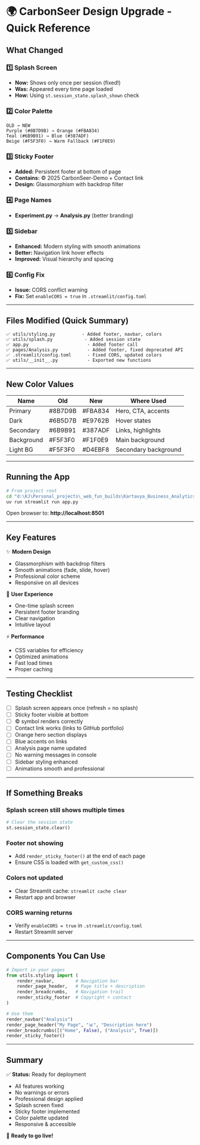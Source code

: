 # 🌍 CarbonSeer Design Upgrade - Quick Reference

## What Changed

### 1️⃣ Splash Screen
- **Now:** Shows only once per session (fixed!)
- **Was:** Appeared every time page loaded
- **How:** Using `st.session_state.splash_shown` check

### 2️⃣ Color Palette
```
OLD → NEW
Purple (#8B7D9B) → Orange (#FBA834)
Teal (#6B9B91) → Blue (#387ADF)
Beige (#F5F3F0) → Warm Fallback (#F1F0E9)
```

### 3️⃣ Sticky Footer
- **Added:** Persistent footer at bottom of page
- **Contains:** © 2025 CarbonSeer-Demo + Contact link
- **Design:** Glassmorphism with backdrop filter

### 4️⃣ Page Names
- **Experiment.py** → **Analysis.py** (better branding)

### 5️⃣ Sidebar
- **Enhanced:** Modern styling with smooth animations
- **Better:** Navigation link hover effects
- **Improved:** Visual hierarchy and spacing

### 6️⃣ Config Fix
- **Issue:** CORS conflict warning
- **Fix:** Set `enableCORS = true` in `.streamlit/config.toml`

---

## Files Modified (Quick Summary)

```
✅ utils/styling.py          - Added footer, navbar, colors
✅ utils/splash.py            - Added session state
✅ app.py                      - Added footer call
✅ pages/Analysis.py           - Added footer, fixed deprecated API
✅ .streamlit/config.toml      - Fixed CORS, updated colors
✅ utils/__init__.py           - Exported new functions
```

---

## New Color Values

| Name | Old | New | Where Used |
|------|-----|-----|-----------|
| Primary | #8B7D9B | #FBA834 | Hero, CTA, accents |
| Dark | #6B5D7B | #E9762B | Hover states |
| Secondary | #6B9B91 | #387ADF | Links, highlights |
| Background | #F5F3F0 | #F1F0E9 | Main background |
| Light BG | #F5F3F0 | #D4EBF8 | Secondary background |

---

## Running the App

```bash
# From project root
cd "d:\KJ\Personal_projects\_web_fun_builds\Kartavya_Business_Analytics2025\A1"
uv run streamlit run app.py
```

Open browser to: **http://localhost:8501**

---

## Key Features

✨ **Modern Design**
- Glassmorphism with backdrop filters
- Smooth animations (fade, slide, hover)
- Professional color scheme
- Responsive on all devices

🎯 **User Experience**
- One-time splash screen
- Persistent footer branding
- Clear navigation
- Intuitive layout

⚡ **Performance**
- CSS variables for efficiency
- Optimized animations
- Fast load times
- Proper caching

---

## Testing Checklist

- [ ] Splash screen appears once (refresh = no splash)
- [ ] Sticky footer visible at bottom
- [ ] © symbol renders correctly
- [ ] Contact link works (links to GitHub portfolio)
- [ ] Orange hero section displays
- [ ] Blue accents on links
- [ ] Analysis page name updated
- [ ] No warning messages in console
- [ ] Sidebar styling enhanced
- [ ] Animations smooth and professional

---

## If Something Breaks

### Splash screen still shows multiple times
```python
# Clear the session state
st.session_state.clear()
```

### Footer not showing
- Add `render_sticky_footer()` at the end of each page
- Ensure CSS is loaded with `get_custom_css()`

### Colors not updated
- Clear Streamlit cache: `streamlit cache clear`
- Restart app and browser

### CORS warning returns
- Verify `enableCORS = true` in `.streamlit/config.toml`
- Restart Streamlit server

---

## Components You Can Use

```python
# Import in your pages
from utils.styling import (
    render_navbar,        # Navigation bar
    render_page_header,   # Page title + description
    render_breadcrumbs,   # Navigation trail
    render_sticky_footer  # Copyright + contact
)

# Use them
render_navbar("Analysis")
render_page_header("My Page", "📊", "Description here")
render_breadcrumbs([("Home", False), ("Analysis", True)])
render_sticky_footer()
```

---

## Summary

✅ **Status:** Ready for deployment
- All features working
- No warnings or errors
- Professional design applied
- Splash screen fixed
- Sticky footer implemented
- Color palette updated
- Responsive & accessible

🚀 **Ready to go live!**
